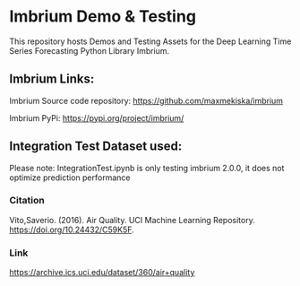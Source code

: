 # Imbrium Demo & Testing

This repository hosts Demos and Testing Assets for the Deep Learning Time Series Forecasting Python Library Imbrium.

## Imbrium Links:

Imbrium Source code repository: https://github.com/maxmekiska/imbrium <br>


Imbrium PyPi: https://pypi.org/project/imbrium/

## Integration Test Dataset used:

Please note: IntegrationTest.ipynb is only testing imbrium 2.0.0, it does not optimize prediction performance

### Citation

Vito,Saverio. (2016). Air Quality. UCI Machine Learning Repository. https://doi.org/10.24432/C59K5F.

### Link

https://archive.ics.uci.edu/dataset/360/air+quality